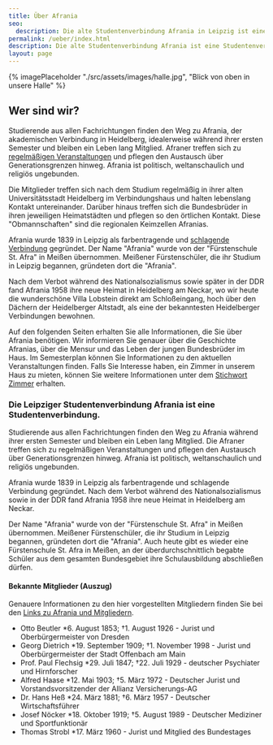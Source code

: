 ```yaml
---
title: Über Afrania
seo:
  description: Die alte Studentenverbindung Afrania in Leipzig ist eine Studentenverbindung.
permalink: /ueber/index.html
description: Die alte Studentenverbindung Afrania ist eine Studentenverbindung.
layout: page
---
```


{% imagePlaceholder "./src/assets/images/halle.jpg", "Blick von oben in unsere Halle" %}

## Wer sind wir?

Studierende aus allen Fachrichtungen finden den Weg zu Afrania, der akademischen Verbindung in Heidelberg, idealerweise während ihrer ersten Semester und bleiben ein Leben lang Mitglied. Afraner treffen sich zu [regelmäßigen Veranstaltungen](/semesterprogramm/) und pflegen den Austausch über Generationsgrenzen hinweg. Afrania ist politisch, weltanschaulich und religiös ungebunden.

Die Mitglieder treffen sich nach dem Studium regelmäßig in ihrer alten Universitätsstadt Heidelberg im Verbindungshaus und halten lebenslang Kontakt untereinander. Darüber hinaus treffen sich die Bundesbrüder in ihren jeweiligen Heimatstädten und pflegen so den örtlichen Kontakt. Diese "Obmannschaften" sind die regionalen Keimzellen Afranias.

Afrania wurde 1839 in Leipzig als farbentragende und [schlagende Verbindung](/mensur/) gegründet. Der Name "Afrania" wurde von der "Fürstenschule St. Afra" in Meißen übernommen. Meißener Fürstenschüler, die ihr Studium in Leipzig begannen, gründeten dort die "Afrania".

Nach dem Verbot während des Nationalsozialismus sowie später in der DDR fand Afrania 1958 ihre neue Heimat in Heidelberg am Neckar, wo wir heute die wunderschöne Villa Lobstein direkt am Schloßeingang, hoch über den Dächern der Heidelberger Altstadt, als eine der bekanntesten Heidelberger Verbindungen bewohnen.

Auf den folgenden Seiten erhalten Sie alle Informationen, die Sie über Afrania benötigen. Wir informieren Sie genauer über die Geschichte Afranias, über die Mensur und das Leben der jungen Bundesbrüder im Haus. Im Semesterplan können Sie Informationen zu den aktuellen Veranstaltungen finden. Falls Sie Interesse haben, ein Zimmer in unserem Haus zu mieten, können Sie weitere Informationen unter dem [Stichwort Zimmer](/zimmer/) erhalten.

### Die Leipziger Studentenverbindung Afrania ist eine Studentenverbindung.

Studierende aus allen Fachrichtungen finden den Weg zu Afrania während ihrer ersten Semester und bleiben ein Leben lang Mitglied. Die Afraner treffen sich zu regelmäßigen Veranstaltungen und pflegen den Austausch über Generationsgrenzen hinweg. Afrania ist politisch, weltanschaulich und religiös ungebunden.

Afrania wurde 1839 in Leipzig als farbentragende und schlagende Verbindung gegründet. Nach dem Verbot während des Nationalsozialismus sowie in der DDR fand Afrania 1958 ihre neue Heimat in Heidelberg am Neckar.

Der Name "Afrania" wurde von der "Fürstenschule St. Afra" in Meißen übernommen. Meißener Fürstenschüler, die ihr Studium in Leipzig begannen, gründeten dort die "Afrania". Auch heute gibt es wieder eine Fürstenschule St. Afra in Meißen, an der überdurchschnittlich begabte Schüler aus dem gesamten Bundesgebiet ihre Schulausbildung abschließen dürfen.

#### Bekannte Mitglieder (Auszug)

Genauere Informationen zu den hier vorgestellten Mitgliedern finden Sie bei den [Links zu Afrania und Mitgliedern](/links/).

- Otto Beutler \*6. August 1853; †1. August 1926 - Jurist und Oberbürgermeister von Dresden
- Georg Dietrich \*19. September 1909; †1. November 1998 - Jurist und Oberbürgermeister der Stadt Offenbach am Main
- Prof. Paul Flechsig \*29. Juli 1847; †22. Juli 1929 - deutscher Psychiater und Hirnforscher
- Alfred Haase \*12. Mai 1903; †5. März 1972 - Deutscher Jurist und Vorstandsvorsitzender der Allianz Versicherungs-AG
- Dr. Hans Heß \*24. März 1881; †6. März 1957 - Deutscher Wirtschaftsführer
- Josef Nöcker \*18. Oktober 1919; †5. August 1989 - Deutscher Mediziner und Sportfunktionär
- Thomas Strobl \*17. März 1960 - Jurist und Mitglied des Bundestages
